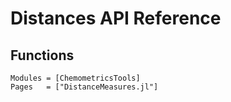 # Distances API Reference

## Functions

```@autodocs
Modules = [ChemometricsTools]
Pages   = ["DistanceMeasures.jl"]
```
